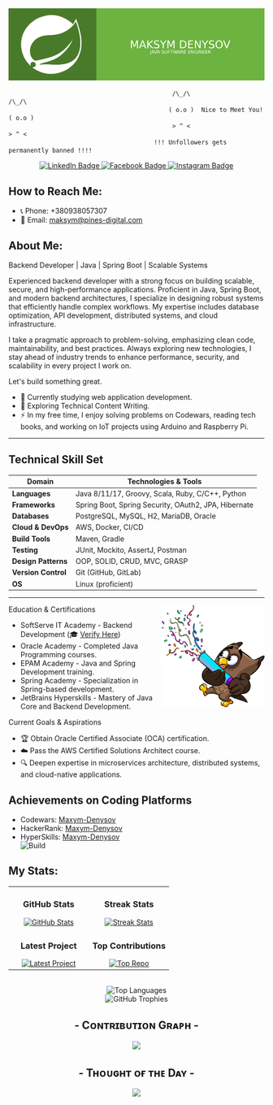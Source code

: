 <div align="center">
  <img src="https://github.com/Javac-g/Javac-g/blob/main/banner.png?raw=true" alt="Header Image" />
</div>
 

                                                 /\_/\                       /\_/\  
                                                ( o.o )  Nice to Meet You!  ( o.o ) 
                                                 > ^ <                       > ^ <
                                            !!! Unfollowers gets permanently banned !!!!
<div align="center" id="badges">
  <a href="www.linkedin.com/in/maksym-denysov">
    <img src="https://img.shields.io/badge/LinkedIn-blue?style=for-the-badge&logo=linkedin&logoColor=white" alt="LinkedIn Badge" />
  </a>
  <a href="https://www.facebook.com/maks.markes/">
    <img src="https://img.shields.io/badge/Facebook-blue?style=for-the-badge&logo=facebook&logoColor=white" alt="Facebook Badge" />
  </a>
  <a href="https://www.instagram.com/max_java_dev/">
    <img src="https://img.shields.io/badge/Instagram-orange?style=for-the-badge&logo=Instagram&logoColor=white" alt="Instagram Badge" />
  </a>
</div>

##  How to Reach Me:

- 📞 Phone: +380938057307
- 📧 Email: [maksym@pines-digital.com](mailto:maksym@pines-digital.com)

##  About Me:

Backend Developer | Java | Spring Boot | Scalable Systems

Experienced backend developer with a strong focus on building scalable, secure, and high-performance applications. Proficient in Java, Spring Boot, and modern backend architectures, I specialize in designing robust systems that efficiently handle complex workflows. My expertise includes database optimization, API development, distributed systems, and cloud infrastructure.

I take a pragmatic approach to problem-solving, emphasizing clean code, maintainability, and best practices. Always exploring new technologies, I stay ahead of industry trends to enhance performance, security, and scalability in every project I work on.

Let's build something great. 

- :telescope: Currently studying web application development.
- :seedling: Exploring Technical Content Writing.
- :zap: In my free time, I enjoy solving problems on Codewars, reading tech books, and working on IoT projects using Arduino and Raspberry Pi. 

---


##  Technical Skill Set  

| Domain              | Technologies & Tools |
|---------------------|----------------------|
| **Languages**       | Java 8/11/17, Groovy, Scala, Ruby, C/C++, Python |
| **Frameworks**      | Spring Boot, Spring Security, OAuth2, JPA, Hibernate |
| **Databases**       | PostgreSQL, MySQL, H2, MariaDB, Oracle |
| **Cloud & DevOps**  | AWS, Docker, CI/CD |
| **Build Tools**     | Maven, Gradle |
| **Testing**         | JUnit, Mockito, AssertJ, Postman |
| **Design Patterns** | OOP, SOLID, CRUD, MVC, GRASP |
| **Version Control** | Git (GitHub, GitLab) |
| **OS**              | Linux (proficient) |

---

<div>
  <img align="right" width="40%"  src="owl.png">
</div>
<p align="left">
  
  Education & Certifications  
- SoftServe IT Academy - Backend Development (🎓 [Verify Here](#))  
- Oracle Academy - Completed Java Programming courses.  
- EPAM Academy - Java and Spring Development training.  
- Spring Academy - Specialization in Spring-based development.  
- JetBrains Hyperskills - Mastery of Java Core and Backend Development.  


 Current Goals & Aspirations  
- 🏆 Obtain Oracle Certified Associate (OCA) certification.  
- ☁️ Pass the AWS Certified Solutions Architect course.  
- 🔍 Deepen expertise in microservices architecture, distributed systems, and cloud-native applications.  



##  Achievements on Coding Platforms  
- Codewars: [Maxym-Denysov](https://www.codewars.com/users/Maxym-Denysov)  
- HackerRank: [Maxym-Denysov](https://www.hackerrank.com/profile/adamsmatthew70)  
- HyperSkills: [Maxym-Denysov](https://hyperskill.org/profile/496853247)  
![Build](https://github.com/Javac-g/PizzaCloud/actions/workflows/ci.yml/badge.svg)

</p>

## My Stats:

<table width="100%">
  <tr>
    <td width="50%" align="center">
      <h3><strong>GitHub Stats</strong></h3>
      <a href="https://github.com/Javac-g">
        <img src="https://github-readme-stats.vercel.app/api?username=Javac-g&show_icons=true&theme=ocean_dark" alt="GitHub Stats" />
      </a>
    </td>
    <td width="50%" align="center">
      <h3><strong>Streak Stats</strong></h3>
      <a href="https://github.com/Javac-g">
        <img src="https://streak-stats.demolab.com?user=Javac-g&theme=ocean_dark" alt="Streak Stats" />
      </a>
    </td>
  </tr>
  <tr>
    <td align="center">
      <h3><strong>Latest Project</strong></h3>
      <a href="https://github.com/Javac-g/github-relationship-tracker">
        <img width="470" src="https://github-readme-stats.vercel.app/api/pin/?username=Javac-g&repo=github-relationship-tracker&theme=ocean_dark&show_owner=true" alt="Latest Project" />
      </a>
    </td>
    <td align="center">
      <h3><strong>Top Contributions</strong></h3>
      <a href="https://github.com/Javac-g">
        <img src="https://github-contributor-stats.vercel.app/api?username=Javac-g&limit=2&theme=ocean_dark&show_owner=true&combine_all_yearly_contributions=false&" alt="Top Repo" />
      </a>
    </td>
  </tr>
</table>
<br />
<div align="center">
  <img src="https://github-readme-stats.vercel.app/api/top-langs/?username=Javac-g&layout=compact&theme=ocean_dark" alt="Top Languages" />
</div>

<div align="center">
  <img src="https://github-profile-trophy.vercel.app/?username=Javac-g&theme=onedark" alt="GitHub Trophies" />
</div>

<!--Contribution Graph-->
<h2 align="center"> -  Cᴏɴᴛʀɪʙᴜᴛɪᴏɴ Gʀᴀᴘʜ  - </h2>
<div align="center">
    <img src="https://github-readme-activity-graph.vercel.app/graph?username=Javac-g&theme=github-compact" border-radius="15">
</div>



<div align="center">


<h2 align="center">  - Tʜᴏᴜɢʜᴛ ᴏғ ᴛʜᴇ Dᴀʏ -  </h2>































































<!--STARTS_HERE_QUOTE_CARD-->
<p align="center">
    <img src="https://readme-daily-quotes.vercel.app/api?author=Colin%20Powell&quote=There%20are%20no%20secrets%20to%20success.%20It%20is%20the%20result%20of%20preparation%2C%20hard%20work%2C%20and%20learning%20from%20failure.&theme=ocean_dark">
</p>
<!--ENDS_HERE_QUOTE_CARD-->































































